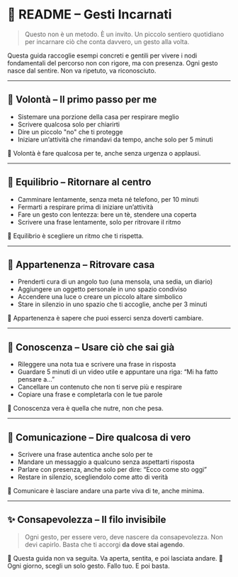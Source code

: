 # 🌿 README – Gesti Incarnati

> Questo non è un metodo. È un invito.
> Un piccolo sentiero quotidiano per incarnare ciò che conta davvero, un gesto alla volta.

Questa guida raccoglie esempi concreti e gentili per vivere i nodi fondamentali del percorso non con rigore,
ma con presenza. Ogni gesto nasce dal sentire. Non va ripetuto, va riconosciuto.

---

## 🔰 Volontà – Il primo passo per me

- Sistemare una porzione della casa per respirare meglio
- Scrivere qualcosa solo per chiarirti
- Dire un piccolo "no" che ti protegge
- Iniziare un’attività che rimandavi da tempo, anche solo per 5 minuti

📌 Volontà è fare qualcosa per te, anche senza urgenza o applausi.

---

## 🧘 Equilibrio – Ritornare al centro

- Camminare lentamente, senza meta né telefono, per 10 minuti
- Fermarti a respirare prima di iniziare un’attività
- Fare un gesto con lentezza: bere un tè, stendere una coperta
- Scrivere una frase lentamente, solo per ritrovare il ritmo

📌 Equilibrio è scegliere un ritmo che ti rispetta.

---

## 🏡 Appartenenza – Ritrovare casa

- Prenderti cura di un angolo tuo (una mensola, una sedia, un diario)
- Aggiungere un oggetto personale in uno spazio condiviso
- Accendere una luce o creare un piccolo altare simbolico
- Stare in silenzio in uno spazio che ti accoglie, anche per 3 minuti

📌 Appartenenza è sapere che puoi esserci senza doverti cambiare.

---

## 📘 Conoscenza – Usare ciò che sai già

- Rileggere una nota tua e scrivere una frase in risposta
- Guardare 5 minuti di un video utile e appuntare una riga: “Mi ha fatto pensare a…”
- Cancellare un contenuto che non ti serve più e respirare
- Copiare una frase e completarla con le tue parole

📌 Conoscenza vera è quella che nutre, non che pesa.

---

## 💬 Comunicazione – Dire qualcosa di vero

- Scrivere una frase autentica anche solo per te
- Mandare un messaggio a qualcuno senza aspettarti risposta
- Parlare con presenza, anche solo per dire: “Ecco come sto oggi”
- Restare in silenzio, scegliendolo come atto di verità

📌 Comunicare è lasciare andare una parte viva di te, anche minima.

---

## ✨ Consapevolezza – Il filo invisibile

> Ogni gesto, per essere vero, deve nascere da consapevolezza.
> Non devi capirlo. Basta che ti accorgi **da dove stai agendo**.

📌 Questa guida non va seguita. Va aperta, sentita, e poi lasciata andare.
📌 Ogni giorno, scegli un solo gesto. Fallo tuo. E poi basta.

